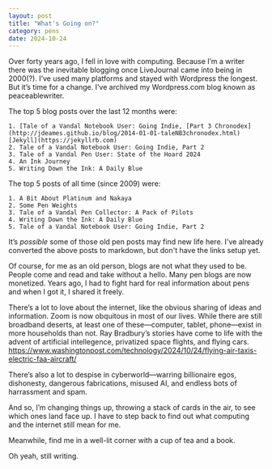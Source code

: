 ```yaml
---
layout: post
title: "What's Going on?"
category: pens
date: 2024-10-24
---
```


Over forty years ago, I fell in love with computing. Because I’m a writer there was the inevitable blogging once LiveJournal came into being in 2000(?). I’ve used many platforms and stayed with Wordpress the longest. But it’s time for a change. I’ve archived my Wordpress.com blog known as peaceablewriter.

The top 5 blog posts over the last 12 months were:

	1. [Tale of a Vandal Notebook User: Going Indie, [Part 3 Chronodex](http://jdeames.github.io/blog/2014-01-01-taleNB3chronodex.html)
	[Jekyll](https://jekyllrb.com)
	2. Tale of a Vandal Notebook User: Going Indie, Part 2
	3. Tale of a Vandal Pen User: State of the Hoard 2024
	4. An Ink Journey
	5. Writing Down the Ink: A Daily Blue

The top 5 posts of all time (since 2009) were:
	
	1. A Bit About Platinum and Nakaya
	2. Some Pen Weights
	3. Tale of a Vandal Pen Collector: A Pack of Pilots
	4. Writing Down the Ink: A Daily Blue
	5. Tale of a Vandal Notebook User: Going Indie, Part 2 

	
It’s *possible* some of those old pen posts may find new life here. I've already converted the above posts to markdown, but don't have the links setup yet.

Of course, for me as an old person, blogs are not what they used to be. People come and read and take without a hello. Many pen blogs are now monetized. Years ago, I had to fight hard for real information about pens and when I got it, I shared it freely.

There’s a lot to love about the internet, like the obvious sharing of ideas and information. Zoom is now obquitous in most of our lives. While there are still broadband deserts, at least one of these—computer, tablet, phone—exist in more households than not. Ray Bradbury’s stories have come to life with the advent of artificial intellegence, privatized space flights, and flying cars. <https://www.washingtonpost.com/technology/2024/10/24/flying-air-taxis-electric-faa-aircraft/>

There’s also a lot to despise in cyberworld—warring billionaire egos, dishonesty, dangerous fabrications, misused AI, and endless bots of harrassment and spam.

And so, I’m changing things up, throwing a stack of cards in the air, to see which ones land face up. I have to step back to find out what computing and the internet still mean for me. 

Meanwhile, find me in a well-lit corner with a cup of tea and a book.

Oh yeah, still writing.
